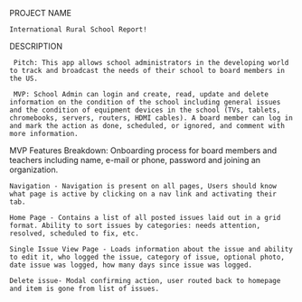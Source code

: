 PROJECT NAME

    International Rural School Report!

DESCRIPTION

     Pitch: This app allows school administrators in the developing world to track and broadcast the needs of their school to board members in the US.

     MVP: School Admin can login and create, read, update and delete information on the condition of the school including general issues and the condition of equipment devices in the school (TVs, tablets, chromebooks, servers, routers, HDMI cables). A board member can log in and mark the action as done, scheduled, or ignored, and comment with more information.

 MVP Features Breakdown:
    Onboarding process for board members and teachers including name, e-mail or phone, password and joining an organization.

    Navigation - Navigation is present on all pages, Users should know what page is active by clicking on a nav link and activating their tab.

    Home Page - Contains a list of all posted issues laid out in a grid format. Ability to sort issues by categories: needs attention, resolved, scheduled to fix, etc.

    Single Issue View Page - Loads information about the issue and ability to edit it, who logged the issue, category of issue, optional photo, date issue was logged, how many days since issue was logged.

    Delete issue- Modal confirming action, user routed back to homepage and item is gone from list of issues.